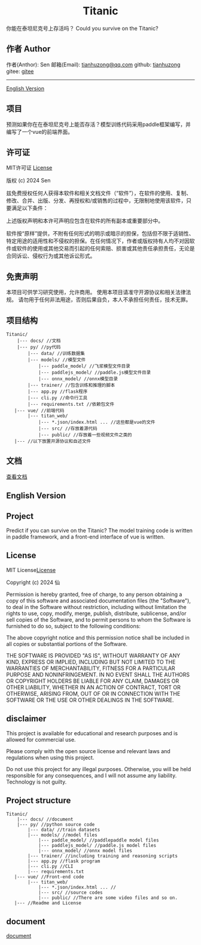 <h1 align="center">Titanic</h1>
你能在泰坦尼克号上存活吗？
Could you survive on the Titanic?

## 作者 Author
作者(Anthor): Sen
邮箱(Email): tianhuzong@qq.com
github: [tianhuzong](https://github.com/tianhuzong)
gitee: [gitee](https://gitee.com/thzsen)

---
[English Version](#english-version)

## 项目

预测如果你在在泰坦尼克号上能否存活？模型训练代码采用paddle框架编写，并编写了一个vue的前端界面。

## 许可证
MIT许可证 [License](LICENSE)

版权 (c) 2024 Sen

兹免费授权任何人获得本软件和相关文档文件（“软件”），在软件的使用、复制、修改、合并、出版、分发、再授权和/或销售的过程中，无限制地使用该软件，只要满足以下条件：

上述版权声明和本许可声明应包含在软件的所有副本或重要部分中。

软件按“原样”提供，不附有任何形式的明示或暗示的担保，包括但不限于适销性、特定用途的适用性和不侵权的担保。在任何情况下，作者或版权持有人均不对因软件或软件的使用或其他交易而引起的任何索赔、损害或其他责任承担责任，无论是合同诉讼、侵权行为或其他诉讼形式。

## 免责声明

本项目可供学习研究使用，允许商用。
使用本项目请准守开源协议和相关法律法规。
请勿用于任何非法用途，否则后果自负，本人不承担任何责任，技术无罪。

## 项目结构
```
Titanic/
    |--- docs/ //文档
    |--- py/ //py代码
        |--- data/ //训练数据集
        |--- models/ //模型文件
            |--- paddle_model/ //飞浆模型文件目录
            |--- paddlejs_model/ //paddle.js模型文件目录
            |--- onnx_model/ //onnx模型目录
        |--- trainer/ //包含训练和推理的脚本
        |--- app.py //flask程序
        |--- cli.py //命令行工具
        |--- requirements.txt //依赖包文件
   |--- vue/ //前端代码
        |--- titan_web/
            |--- *.json/index.html ... //这些都是vue的文件
            |--- src/ //存放着源代码
            |--- public/ //存放着一些视频文件之类的
   |--- //以下放置开源协议和自述文件
```

## 文档
[查看文档](docs/)

## English Version

## Project
Predict if you can survive on the Titanic? The model training code is written in paddle framework, and a front-end interface of vue is written.

## License
MIT License[License](LICENSE)

Copyright (c) 2024 仙

Permission is hereby granted, free of charge, to any person obtaining a copy
of this software and associated documentation files (the "Software"), to deal
in the Software without restriction, including without limitation the rights
to use, copy, modify, merge, publish, distribute, sublicense, and/or sell
copies of the Software, and to permit persons to whom the Software is
furnished to do so, subject to the following conditions:

The above copyright notice and this permission notice shall be included in all
copies or substantial portions of the Software.

THE SOFTWARE IS PROVIDED "AS IS", WITHOUT WARRANTY OF ANY KIND, EXPRESS OR
IMPLIED, INCLUDING BUT NOT LIMITED TO THE WARRANTIES OF MERCHANTABILITY,
FITNESS FOR A PARTICULAR PURPOSE AND NONINFRINGEMENT. IN NO EVENT SHALL THE
AUTHORS OR COPYRIGHT HOLDERS BE LIABLE FOR ANY CLAIM, DAMAGES OR OTHER
LIABILITY, WHETHER IN AN ACTION OF CONTRACT, TORT OR OTHERWISE, ARISING FROM,
OUT OF OR IN CONNECTION WITH THE SOFTWARE OR THE USE OR OTHER DEALINGS IN THE
SOFTWARE.

## disclaimer

This project is available for educational and research purposes and is allowed for commercial use.

Please comply with the open source license and relevant laws and regulations when using this project.

Do not use this project for any illegal purposes. Otherwise, you will be held responsible for any consequences, and I will not assume any liability. Technology is not guilty.

## Project structure

```
Titanic/
    |--- docs/ //document
    |--- py/ //python source code
        |--- data/ //train datasets
        |--- models/ //model files
            |--- paddle_model/ //paddlepaddle model files
            |--- paddlejs_model/ //paddle.js model files
            |--- onnx_model/ //onnx model files
        |--- trainer/ //including training and reasoning scripts
        |--- app.py //flask program
        |--- cli.py //CLI
        |--- requirements.txt 
   |--- vue/ //Front-end code
        |--- titan_web/
            |--- *.json/index.html ... //
            |--- src/ //source codes
            |--- public/ //There are some video files and so on.
   |--- //Readme and License
```

## document
[document](docs/)